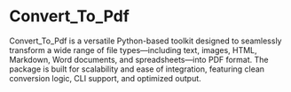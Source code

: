 # Convert_To_Pdf
Convert_To_Pdf is a versatile Python-based toolkit designed to seamlessly transform a wide range of file types—including text, images, HTML, Markdown, Word documents, and spreadsheets—into PDF format. The package is built for scalability and ease of integration, featuring clean conversion logic, CLI support, and optimized output.
